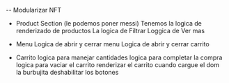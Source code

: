 -- Modularizar NFT

- Product Section (le podemos poner messi)
Tenemos la logica de renderizado de productos
La logica de Filtrar
Loggica de Ver mas

- Menu
Logica de abrir y cerrar menu
Logica de abrir y cerrar carrito

- Carrito
logica para manejar cantidades
logica para completar la compra
logica para vaciar el carrito
renderizar el carrito cuando cargue el dom
la burbujita
deshabilitar los botones